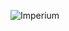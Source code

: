 ![Imperium](https://github.com/yuankong666/Ultimate-RAT-Collection/assets/128066597/16c53df6-423d-47a9-9bde-f4ebd682b8ad)
